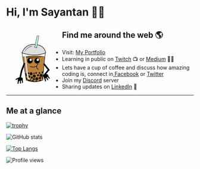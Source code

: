 # Hi, I'm Sayantan 👋🏼 

## Find me around the web 🌎 <a href="https://github.com/sponsors/M0nica"><img align="left" width="150" height="150" src="https://github.com/Sayantan-world/temporary-images/blob/master/coffee.gif?raw=true"></a>
- Visit: <a href="https://sayantan-world.github.io" target="_blank">My Portfolio</a>
- Learning in public on <a href="https://www.twitch.tv/chocolatekiddo" target="_blank">Twitch</a> 📺 or <a href="https://medium.com/@sayantan.world98" target="_blank">Medium</a> ✍🏾
- Lets have a cup of coffee and discuss how amazing coding is, connect in<a href="https://www.facebook.com/profile.php?id=100009011024546" target="_blank"> Facebook</a> or <a href="https://twitter.com/sayantan_world" target="_blank"> Twitter</a>
- Join my <a href="https://discord.gg/QTTmDjg" target="_blank">Discord</a> server
- Sharing updates on <a href="https://www.linkedin.com/in/sayantan-pal-3b900bb6/" target="_blank">LinkedIn</a> 💼
---

## Me at a glance
[![trophy](https://github-profile-trophy.vercel.app/?username=Sayantan-world&theme=darkhub)](https://github.com/ryo-ma/github-profile-trophy)

![GitHub stats](https://github-readme-stats.vercel.app/api?username=Sayantan-world&show_icons=true&theme=radical) 

[![Top Langs](https://github-readme-stats.vercel.app/api/top-langs/?username=Sayantan-world&theme=radical)](https://github.com/anuraghazra/github-readme-stats)

![Profile views](https://gpvc.arturio.dev/Sayantan-world) 
